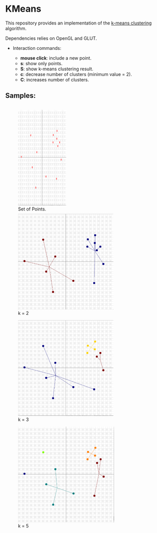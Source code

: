 # KMeans

This repository provides an implementation of the [k-means clustering](https://en.wikipedia.org/wiki/K-means_clustering) algorithm.

Dependencies relies on OpenGL and GLUT.

* Interaction commands:

  - **mouse click**: include a new point.
  - **s**: show only points.
  - **S**: show k-means clustering result.
  - **c**: decrease number of clusters (minimum value = 2).
  - **C**: increases number of clusters.

## Samples:

<figure style="float: left; width: 30%; margin-right: 1%; margin-bottom: 0.5em;">
  <img src="https://github.com/paulaceccon/KMeans/blob/master/Sample/points.png" height="300px">
  <figcaption style="display: block;">Set of Points.</figcaption>
</figure> 

<figure>
  <img src="https://github.com/paulaceccon/KMeans/blob/master/Sample/clusters%3D2.png" height="300px">
  <figcaption>k = 2</figcaption>
</figure> 

<figure>
  <img src="https://github.com/paulaceccon/KMeans/blob/master/Sample/clusters%3D3.png" height="300px">
  <figcaption>k = 3</figcaption>
</figure> 

<figure>
  <img src="https://github.com/paulaceccon/KMeans/blob/master/Sample/clusters%3D5.png" height="300px">
  <figcaption>k = 5</figcaption>
</figure> 

